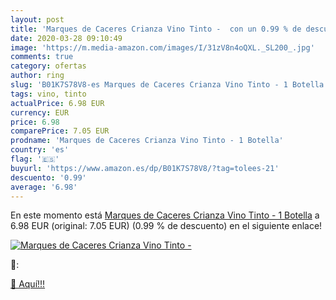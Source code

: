 ```yaml
---
layout: post
title: 'Marques de Caceres Crianza Vino Tinto -  con un 0.99 % de descuento'
date: 2020-03-28 09:10:49
image: 'https://m.media-amazon.com/images/I/31zV8n4oQXL._SL200_.jpg'
comments: true
category: ofertas
author: ring
slug: 'B01K7S78V8-es Marques de Caceres Crianza Vino Tinto - 1 Botella'
tags: vino, tinto
actualPrice: 6.98 EUR
currency: EUR
price: 6.98
comparePrice: 7.05 EUR
prodname: 'Marques de Caceres Crianza Vino Tinto - 1 Botella'
country: 'es'
flag: '🇪🇸'
buyurl: 'https://www.amazon.es/dp/B01K7S78V8/?tag=tolees-21'
descuento: '0.99'
average: '6.98'
---
```


En este momento está [Marques de Caceres Crianza Vino Tinto - 1 Botella](https://www.amazon.es/dp/B01K7S78V8/?tag=tolees-21) a 6.98 EUR (original: 7.05 EUR) (0.99 %  de descuento) en el siguiente enlace!

[![Marques de Caceres Crianza Vino Tinto - ](https://m.media-amazon.com/images/I/31zV8n4oQXL._SL200_.jpg)](https://www.amazon.es/dp/B01K7S78V8/?tag=tolees-21)

🔎:


[🛒 Aquí!!!](https://www.amazon.es/dp/B01K7S78V8/?tag=tolees-21)
